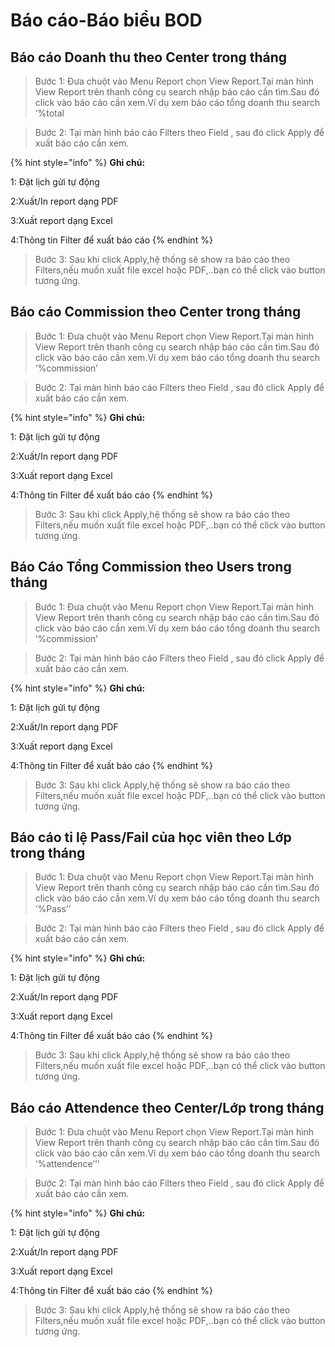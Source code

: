 # Báo cáo-Báo biểu BOD

## Báo cáo Doanh thu theo Center trong tháng

> Bước 1: Đưa chuột vào Menu Report chọn View Report.Tại màn hình View Report trên thanh công cụ search nhập báo cáo cần tìm.Sau đó click vào báo cáo cần xem.Ví dụ xem báo cáo tổng doanh thu search ‘%total

> Bước 2: Tại màn hình báo cáo Filters theo Field , sau đó click Apply để xuất báo cáo cần xem.

{% hint style="info" %}
**Ghi chú:**

1: Đặt lịch gửi tự động

2:Xuất/In report dạng PDF

3:Xuất report dạng Excel

4:Thông tin Filter để xuất báo cáo
{% endhint %}

> Bước 3: Sau khi click Apply,hệ thống sẽ show ra báo cáo theo Filters,nếu muốn xuất file excel hoặc PDF,..bạn có thể click vào button tương ứng.

## Báo cáo Commission theo Center trong tháng

> Bước 1: Đưa chuột vào Menu Report chọn View Report.Tại màn hình View Report trên thanh công cụ search nhập báo cáo cần tìm.Sau đó click vào báo cáo cần xem.Ví dụ xem báo cáo tổng doanh thu search ‘%commission’

> Bước 2: Tại màn hình báo cáo Filters theo Field , sau đó click Apply để xuất báo cáo cần xem.

{% hint style="info" %}
**Ghi chú:**

1: Đặt lịch gửi tự động

2:Xuất/In report dạng PDF

3:Xuất report dạng Excel

4:Thông tin Filter để xuất báo cáo
{% endhint %}

> Bước 3: Sau khi click Apply,hệ thống sẽ show ra báo cáo theo Filters,nếu muốn xuất file excel hoặc PDF,..bạn có thể click vào button tương ứng.

## Báo Cáo Tổng Commission theo Users trong tháng

> Bước 1: Đưa chuột vào Menu Report chọn View Report.Tại màn hình View Report trên thanh công cụ search nhập báo cáo cần tìm.Sau đó click vào báo cáo cần xem.Ví dụ xem báo cáo tổng doanh thu search ‘%commission’

> Bước 2: Tại màn hình báo cáo Filters theo Field , sau đó click Apply để xuất báo cáo cần xem.

{% hint style="info" %}
**Ghi chú:**

1: Đặt lịch gửi tự động

2:Xuất/In report dạng PDF

3:Xuất report dạng Excel

4:Thông tin Filter để xuất báo cáo
{% endhint %}

> Bước 3: Sau khi click Apply,hệ thống sẽ show ra báo cáo theo Filters,nếu muốn xuất file excel hoặc PDF,..bạn có thể click vào button tương ứng.

## Báo cáo tỉ lệ Pass/Fail của học viên theo Lớp trong tháng

> Bước 1: Đưa chuột vào Menu Report chọn View Report.Tại màn hình View Report trên thanh công cụ search nhập báo cáo cần tìm.Sau đó click vào báo cáo cần xem.Ví dụ xem báo cáo tổng doanh thu search ‘%Pass’’

> Bước 2: Tại màn hình báo cáo Filters theo Field , sau đó click Apply để xuất báo cáo cần xem.

{% hint style="info" %}
**Ghi chú:**

1: Đặt lịch gửi tự động

2:Xuất/In report dạng PDF

3:Xuất report dạng Excel

4:Thông tin Filter để xuất báo cáo
{% endhint %}

> Bước 3: Sau khi click Apply,hệ thống sẽ show ra báo cáo theo Filters,nếu muốn xuất file excel hoặc PDF,..bạn có thể click vào button tương ứng.

## Báo cáo Attendence theo Center/Lớp trong tháng

> Bước 1: Đưa chuột vào Menu Report chọn View Report.Tại màn hình View Report trên thanh công cụ search nhập báo cáo cần tìm.Sau đó click vào báo cáo cần xem.Ví dụ xem báo cáo tổng doanh thu search ‘%attendence’’’

> Bước 2: Tại màn hình báo cáo Filters theo Field , sau đó click Apply để xuất báo cáo cần xem.

{% hint style="info" %}
**Ghi chú:**

1: Đặt lịch gửi tự động

2:Xuất/In report dạng PDF

3:Xuất report dạng Excel

4:Thông tin Filter để xuất báo cáo
{% endhint %}

> Bước 3: Sau khi click Apply,hệ thống sẽ show ra báo cáo theo Filters,nếu muốn xuất file excel hoặc PDF,..bạn có thể click vào button tương ứng.

